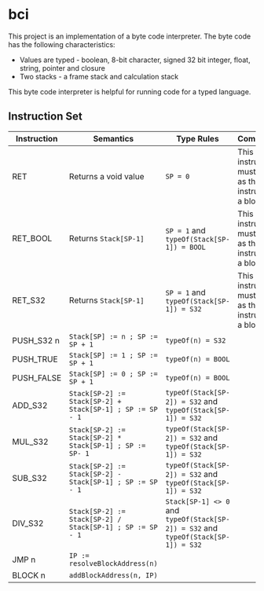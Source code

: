 # bci

This project is an implementation of a byte code interpreter.  The byte code has the following characteristics:

- Values are typed - boolean, 8-bit character, signed 32 bit integer, float, string, pointer and closure
- Two stacks - a frame stack and calculation stack

This byte code interpreter is helpful for running code for a typed language.

## Instruction Set

| Instruction | Semantics | Type Rules | Commentary |
|-|-|-|-|
| RET | Returns a void value | `SP = 0` | This instruction must appear as the last instruction in a block |
| RET_BOOL | Returns `Stack[SP-1]` | `SP = 1` and `typeOf(Stack[SP-1]) = BOOL` | This instruction must appear as the last instruction in a block |
| RET_S32 | Returns `Stack[SP-1]` | `SP = 1` and `typeOf(Stack[SP-1]) = S32` | This instruction must appear as the last instruction in a block |
| PUSH_S32 n | `Stack[SP] := n ; SP := SP + 1` | `typeOf(n) = S32` | |
| PUSH_TRUE | `Stack[SP] := 1 ; SP := SP + 1` | `typeOf(n) = BOOL` | |
| PUSH_FALSE | `Stack[SP] := 0 ; SP := SP + 1` | `typeOf(n) = BOOL` | |
| ADD_S32 | `Stack[SP-2] := Stack[SP-2] + Stack[SP-1] ; SP := SP - 1` | `typeOf(Stack[SP-2]) = S32` and `typeOf(Stack[SP-1]) = S32` | |
| MUL_S32 | `Stack[SP-2] := Stack[SP-2] * Stack[SP-1] ; SP := SP- 1` | `typeOf(Stack[SP-2]) = S32` and `typeOf(Stack[SP-1]) = S32` | |
| SUB_S32 | `Stack[SP-2] := Stack[SP-2] - Stack[SP-1] ; SP := SP - 1` | `typeOf(Stack[SP-2]) = S32` and `typeOf(Stack[SP-1]) = S32` | |
| DIV_S32 | `Stack[SP-2] := Stack[SP-2] / Stack[SP-1] ; SP := SP - 1` | `Stack[SP-1] <> 0` and `typeOf(Stack[SP-2]) = S32` and `typeOf(Stack[SP-1]) = S32` | |
| JMP n | `IP := resolveBlockAddress(n)` | | |
| BLOCK n | `addBlockAddress(n, IP)` | | |

